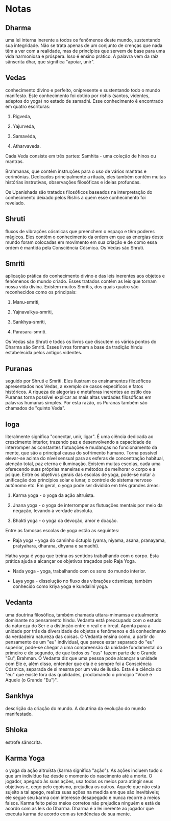 # Notas

## Dharma

uma lei interna inerente a todos os fenômenos deste mundo, sustentando sua integridade. Não se trata apenas de um conjunto de crenças que nada têm a ver com a realidade, mas de princípios que servem de base para uma vida harmoniosa e próspera. Isso é ensino prático. A palavra vem da raiz sânscrita dhar, que significa "apoiar, unir".

## Vedas

conhecimento divino e perfeito, onipresente e sustentando todo o mundo manifesto. Este conhecimento foi obtido por rishis (santos, videntes, adeptos do yoga) no estado de samadhi. Esse conhecimento é encontrado em quatro escrituras:

1. Rigveda,

2. Yajurveda,

3. Samavéda,

4. Atharvaveda.

Cada Veda consiste em três partes: Samhita - uma coleção de hinos ou mantras.

Brahmanas, que contêm instruções para o uso de vários mantras e cerimônias. Dedicados principalmente a rituais, eles também contêm muitas histórias instrutivas, observações filosóficas e ideias profundas.

Os Upanishads são tratados filosóficos baseados na interpretação do conhecimento deixado pelos Rishis a quem esse conhecimento foi revelado.

## Shruti

fluxos de vibrações cósmicas que preenchem o espaço e têm poderes mágicos. Eles contêm o conhecimento da ordem em que as energias deste mundo foram colocadas em movimento em sua criação e de como essa ordem é mantida pela Consciência Cósmica. Os Vedas são Shruti.

## Smriti

aplicação prática do conhecimento divino e das leis inerentes aos objetos e fenômenos do mundo criado. Esses tratados contêm as leis que tornam nossa vida divina. Existem muitos Smritis, dos quais quatro são reconhecidos como os principais:

1. Manu-smriti,

2. Yajnavalkya-smriti,

3. Sankhya-smriti,

4. Parasara-smriti.

Os Vedas são Shruti e todos os livros que discutem os vários pontos do Dharma são Smriti. Esses livros formam a base da tradição hindu estabelecida pelos antigos videntes.

## Puranas

seguido por Shruti e Smriti. Eles ilustram os ensinamentos filosóficos apresentados nos Vedas, a exemplo de casos específicos e fatos históricos. A riqueza de alegorias e metáforas inerentes ao estilo dos Puranas torna possível explicar as mais altas verdades filosóficas em palavras humanas simples. Por esta razão, os Puranas também são chamados de "quinto Veda".

## Ioga

literalmente significa "conectar, unir, ligar". É uma ciência dedicada ao crescimento interior, trazendo paz e desenvolvendo a capacidade de interromper as constantes flutuações e mudanças no funcionamento da mente, que são a principal causa do sofrimento humano. Torna possível elevar-se acima do nível sensual para as esferas de concentração habitual, atenção total, paz eterna e iluminação. Existem muitas escolas, cada uma oferecendo suas próprias maneiras e métodos de melhorar o corpo e a psique. Entre os objetivos gerais das escolas de yoga, pode-se notar a unificação dos princípios solar e lunar, o controle do sistema nervoso autônomo etc. Em geral, o yoga pode ser dividido em três grandes áreas:

1. Karma yoga - o yoga da ação altruísta.

2. Jnana yoga - o yoga de interromper as flutuações mentais por meio da negação, levando à verdade absoluta.

3. Bhakti yoga - o yoga da devoção, amor e doação.

Entre as famosas escolas de yoga estão as seguintes:

- Raja yoga - yoga do caminho óctuplo (yama, niyama, asana, pranayama, pratyahara, dharana, dhyana e samadhi).

Hatha yoga é yoga que treina os sentidos trabalhando com o corpo. Esta prática ajuda a alcançar os objetivos traçados pelo Raja Yoga.

- Nada yoga - yoga, trabalhando com os sons do mundo interior.

- Laya yoga - dissolução no fluxo das vibrações cósmicas; também conhecido como kriya yoga e kundalini yoga.

## Vedanta

uma doutrina filosófica, também chamada uttara-mimamsa e atualmente dominante no pensamento hindu. Vedanta está preocupado com o estudo da natureza do Ser e a distinção entre o real e o irreal. Aponta para a unidade por trás da diversidade de objetos e fenômenos e dá conhecimento da verdadeira natureza das coisas. O Vedanta ensina como, a partir do pensamento de um "eu" individual, que parece estar separado do "eu" superior, pode-se chegar a uma compreensão da unidade fundamental do primeiro e do segundo, de que todos os "eus" fazem parte de o Grande "Eu", Brahman. O Vedanta diz que uma pessoa pode alcançar a unidade com Ele e, além disso, entender que ela é e sempre foi a Consciência Cósmica, separada de si mesma por um véu de ilusão. Esta é a ciência do "eu" que existe fora das qualidades, proclamando o princípio "Você é Aquele (o Grande "Eu")".

## Sankhya

descrição da criação do mundo. A doutrina da evolução do mundo manifestado.

## Shloka

estrofe sânscrita.

## Karma Yoga

o yoga da ação altruísta (karma significa "ação"). As ações incluem tudo o que um indivíduo faz desde o momento do nascimento até a morte. O jogador, apegado às suas ações, usa todos os meios para atingir seus objetivos e, cego pelo egoísmo, prejudica os outros. Aquele que não está sujeito a tal apego, realiza suas ações na medida em que são inevitáveis; ele segue seu karma com interesse desapegado e nunca recorre a meios falsos. Karma feito pelos meios corretos não prejudica ninguém e está de acordo com as leis do Dharma. Dharma é a lei inerente ao jogador que executa karma de acordo com as tendências de sua mente.
